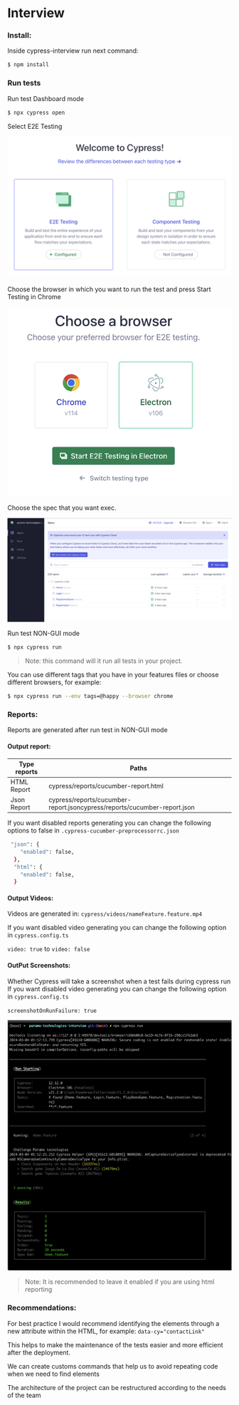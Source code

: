 # Interview

### Install: 

Inside cypress-interview run next command: 
```sh
$ npm install
```
### Run tests

Run test Dashboard mode

```sh
$ npx cypress open
```

Select E2E Testing

![](/docs/install/1-1.jpeg?raw=true)

Choose the browser in which you want to run the test and press Start Testing in Chrome

![](/docs/install/1-2.jpeg?raw=true)

Choose the spec that you want exec.

![](/docs/install/1-3.jpeg?raw=true)
 
 
Run test NON-GUI mode


```sh
$ npx cypress run
```
> Note: this command will it run all tests in your project. 

You can use different tags that you have in your features files or choose different browsers, for example: 

```sh
$ npx cypress run --env tags=@happy --browser chrome
```

### Reports: 

Reports are generated after run test in NON-GUI mode

#### Output report: 

| Type reports | Paths |
| ------ | ------ |
| HTML Report | cypress/reports/cucumber-report.html |
| Json Report | cypress/reports/cucumber-report.jsoncypress/reports/cucumber-report.json |

If you want disabled reports generating you can change the following options to false in `.cypress-cucumber-preprocessorrc.json`

```sh
 "json": {
    "enabled": false,
  },
  "html": {
    "enabled": false,
  }
```

####  Output Videos:
Videos are generated in: 
`cypress/videos/nameFeature.feature.mp4`

If you want disabled video generating you can change the following option in `cypress.config.ts`

`video: true` to `video: false`

#### OutPut Screenshots:

Whether Cypress will take a screenshot when a test fails during cypress run
If you want disabled video generating you can change the following option in `cypress.config.ts`

`screenshotOnRunFailure: true`

![](/docs/install/1-4.jpeg?raw=true)

> Note: It is recommended to leave it enabled if you are using html reporting <br>



### Recommendations: 

For best practice I would recommend identifying the elements through a new attribute within the HTML, for example: `data-cy="contactLink"`

This helps to make the maintenance of the tests easier and more efficient after the deployment.

We can create customs commands that help us to avoid repeating code when we need to find elements

The architecture of the project can be restructured according to the needs of the team


